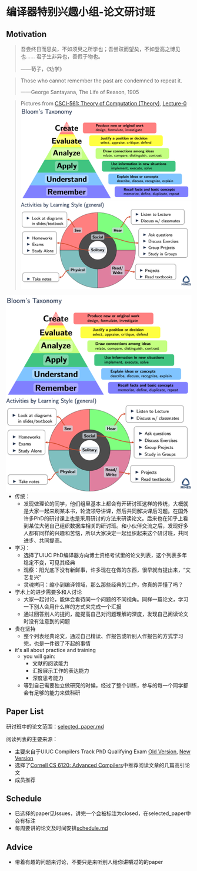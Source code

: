 # 编译器特别兴趣小组-论文研讨班
## Motivation
> 吾尝终日而思矣，不如须臾之所学也；吾尝跂而望矣，不如登高之博见也...... 君子生非异也，善假于物也。
> 
> ——荀子，《劝学》

> Those who cannot remember the past are condemned to repeat it.
> 
> ——George Santayana, The Life of Reason, 1905

> Pictures from [CSCI-561: Theory of Computation (Theory)](https://inside.mines.edu/~ndantam/csci-561/syllabus.pdf), [Lecture-0](https://inside.mines.edu/~ndantam/csci-561/L00-theory-intro-prelecture.pdf)
> ![Bloom's Taxonomy](pic/bloom.png)
> ![Activities by Learning Style](pic/style.png)


<p align="center">
  <img align="right" style="float: right;" src="pic/bloom.png">
  <img align="left" style="float: left;" src="pic/style.png">
</p>

- 传统：
  - 发现做理论的同学，他们组里基本上都会有开研讨班这样的传统，大概就是大家一起来刷某本书，轮流领导讲课，然后共同解决课后习题。在国外许多PhD的研讨课上也是采用研讨的方法来研读论文。后来也在知乎上看到某位大佬自己组织数据库相关的研讨班。和小伙伴交流之后，发现好多人都有同样的兴趣和苦恼，所以大家决定一起组织起来这个研讨班，共同进步、共同提高。
- 学习：
  - 选择了UIUC PhD编译器方向博士资格考试里的论文列表，这个列表多年稳定不变，可见其经典
  - 观察：阳光底下没有新鲜事，许多现在在做的东西，很早就有提出来，“文艺复兴”
  - 灵魂拷问：缩小到编译领域，那么那些经典的工作，你真的弄懂了吗？
- 学术上的进步需要多和人讨论
  - 大家一起讨论，能体会看待同一个问题的不同视角。同样一篇论文，学习一下别人会用什么样的方式来完成一个汇报
  - 通过回答别人的提问，能提高自己对问题理解的深度，发现自己阅读论文时没有注意到的问题
- 贵在坚持
  - 整个列表经典论文，通过自己精读、作报告或听别人作报告的方式学习完，也是一件很了不起的事情
- it's all about practice and training
  - you will gain:
    - 文献的阅读能力
    - 汇报展示工作的表达能力
    - 深度思考能力
  - 等到自己需要独立做研究的时候，经过了整个训练，参与的每一个同学都会有足够的能力来做科研

## Paper List
研讨班中的论文范围：[selected_paper.md](https://github.com/zihaoli-cn/compiler-paper-reading/blob/main/selected_paper.md)


阅读列表的主要来源：
- 主要来自于UIUC Compilers Track PhD Qualifying Exam [Old Version](http://rsim.cs.uiuc.edu/arch/compiler_qual.html), [New Version](https://wiki.illinois.edu/wiki/display/architecture/Compilers+Track)
- 选择了[Cornell CS 6120: Advanced Compilers](https://www.cs.cornell.edu/courses/cs6120/2020fa)中推荐阅读文章的几篇高引论文
- 成员推荐

## Schedule
- 已选择的paper见Issues，讲完一个会被标注为closed，在selected_paper中会有标注
- 每周要讲的论文及时间安排[schedule.md](https://github.com/zihaoli-cn/compiler-paper-reading/blob/main/schedule.md)

## Advice
- 带着有趣的问题来讨论，不要只是来听别人给你讲嚼过的的paper

